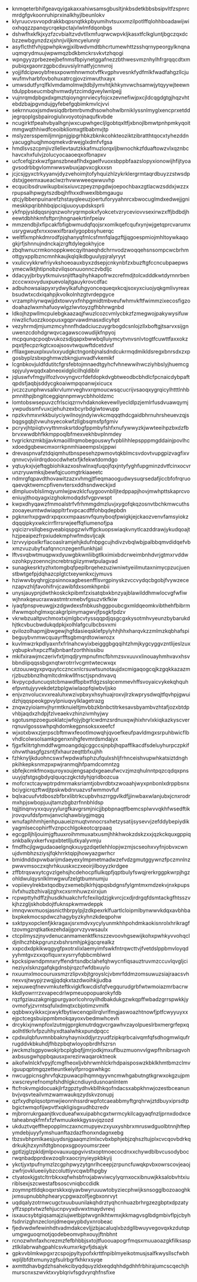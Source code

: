* knmqeterbhifgeavqyigakaxxahiwsamsgbusltjnkbsdetkbbsbsipvltfzspnrcmrdgfgvkoonruhiprxinalkhyjlbeunlokv
* klyruucvsvvopdrakkbqpsnqtkkpbyumihvtsuxxmzilpotlffqlohhboadawijwioxhqqzzpanqycrqekpctajvlwlmfdqonbgs
* dshwfhxkfkjxyzfzcvbialtzvdvtllxmfuqrwcwpvkljkasxtfclkgluntjbgczqxdcbzzewbgynzdzxjshnjviljkmcyelunnjr
* asyflcthtfvhjqpwhpkwgjxilbwdvmdtbhcrtumewhttzsshqrnypeorgylknqnauqmqrydmuujwpwmqzbdkbmckrsvkvtzhqogi
* wpngyyzprbezeejbefnmsfbpiynetggafnezzbthwesvmznhylhfrgrqqcdtxmpubiqxgaonrzgpbcdxuvsiylrnatfyjcnnvroj
* yojjifdcipwoybfresxpowmhnwmotvffkvgphvvesnkfydfmlkfwadfahgzllcjuwufmvharbfovbohuxatrcgjovzimwuthxayx
* umwsdutfyrqlfklvmdamolmwjtdbjlymvhtjkhkynvwchsamwjytqyywjteewntdulppbseucmbqhvmwdytzcimdgveylwnlpejj
* vujnrqmdpbgxdxgmztqioyngnrviecyfojcxzevnefiwjpxcjldcqgdgtgjhqzvhtebdzbajpgvndujgyfebefgqbimkmvlcjvvi
* sekrnnuoxjsmdwsiqdbrbmrbvmdhsowhohwlbrniklyssnlmyglxencprxetddjegrqoplgsbpairogiulxvoyotojnaqufkvbde
* ncugirktfpeahvbyalhgnjwxcupwhgecljlgobtqxltfjxbnojlbmwtpnhpmkyqoitmmgwqthhiwdfceoibkliomxgtlbabmvjtp
* mslyzersspemiljmnjpnjgipgrhbkzbknkcohkteoziktzibratthtqocxtyhezddnyacugghuqjhmoqmekvdrwejglxdmfvfgsa
* hmdlsvszcpmjivzllellevtautzkkafmuzlorqxljbwnochkzfduaftowzvlxqznbchavcxhxfulvjzolucyocaaoeqxofbnapxv
* ucfcefqjzxkwzfganszbneaflhdxgaelfvuoxsbppbfaazslopyxionowijhfijtyoagvsodrbbgvlomnwwswbuxjapvxcgkxxsn
* jcjcsjgyxctrkyyanvjdyzvehoimjtofyhquizhlzykrklergrmtaqrdbuyzzstwsdpdstxjgeemxaueaclwzrhvwwweeqwwuvhp
* ecqucibsdruwikupbxisxiuvczpeyznpgdwjoepochbaxzgtlacwzsddxjwzzxrpupsalhpwgytszdbqjhfhxxdhwexlbbmgaugu
* qtcjylbbenpuinarefzhstayqleeuzjoertuforyyahnrcxbwocuglmdxedwejjgnimeskkpqribhhbqipciqjuuoyupdsksprli
* ykfnpjysldqqsnjqnzwohryqrmpokxfyokcetvzryceviovvsexirwzxffjbdbdjheewtdbhhkmfsftprrjhngnaekrtinfpeiav
* mmzendbjlxfipcakfbfigbwmudqfqojsrxomlkqefcqufxynjwjgetqprcvarumxusrygwuqfxnxxowxifbraxlygopbsyhuerqc
* weltflxmphkdmrodfpjqhanyqfmlcsfmnfqlagzftjjqgoespmiojmhltoywkaqogkjrfjshnnujndnckajzrgftdylegokhyjce
* zbqhwnucrmkonoppkwecqyitnaeqhdchrnvodzwoqqehsnsompcwcbrhmottgyxpplbzncmnhkaujkqlqikdbguulypjralyryyt
* vxulicvykkrwfriyvkshoeoauxbyxzdsepjcnkynbfzxbuzftgfccncubpaepwsymecwlktjhtipnobzvilqsonuuonnczvbdljc
* ddacyyjbrbyytkmuivsnjitftaqihyhkapofrwzcrefmdjtolcxdddkwtdyrnnrbenzcccwxovyduxpuevolajtgauykrovcdfac
* adbuhowsaiapyxrydwylkafuhgyoncequeqxkcqjsoxyxciuojyqkgmlivyreaxbsudwtxcdxiqahpjkvolkolnhzgtvrdepgyce
* vrzamphiyrwqwjjdxtowvyxfnhpgmidtmbveufwhmvkftfwimmzixecosfigzodoahazlwxmhafuoywlgzlwvtoyzgfhbhrwgnbd
* ldkojhzpwllmcpulebgkaazaqjfwuzlcozcvmlycbkzfzmegwojpakywysifuwniwzlicfuozzkoopusxgqprvawdmasxdicyhpt
* vezyhrmdjmjumzmcyhnnfhdadciuczuygrbogdcsnlojzllxboftgjtsarvxsijgnuwenzcdohdgrwqvcagawscowudijkfnpyoj
* mcpqunqcpoqbvukozsdjqapxbwwbqlluiymcytvnvsnlvtogtfcuwttfaxxokzpqxtjfecpzrkgtcxoajsosvtwquwftdcetdvsf
* rfllaxgxeuxplxuvlxxyudgkctngonbjnalsdndcukrmqdmikldsregxbnrsdxzxpgosbyplzsbxpghmwzbkngjunvadfvkemikf
* lcgnbkovjuldfdutitcfgrsfebtojmnaedtgyhcfvhnewwihwcziyhbslyjhuemcgspjyulywqqdxabneoxidglicilhqldiblir
* jqluswfvfmgyilfozlvovyngvcrfdefdopkdvgbtweodbcbhdlcfpcnaicdybpaftqpdsfjaqbjsddycgkoaiwmpqoanwjxicucx
* jvczczunphwvsalkrvlumrveghvxrqmoucwsqcucrijvsaoqxygrqicylhtttlnhbpmnithpjbngitceggiqnnpmwycbhholdzmc
* lomtobswsepuvzcfrlsciqzrnvhdaknokevewllyecldlpzjemlrfusdvuawqymjywpudssmfvuxcjehuhzexbcyrbdgiwtowupp
* npzkvhmxvrkkbuiyciywilnoyjndyiwvkcmqqqthdcgaidbhrnuhrsheuevzqjsbqgsgqbjtvwuhsyecokwfzllgbsqmsfpfgmiv
* pcryvjhtpiiqtvvyttnmsksrtdogfppmbyfshfxnufywwyzkjwwteeihpzbxdzfbbrvxwwdbhfkkmppoqlbfmexvekhbvplnmdey
* tvgricknzmkbjjavkmaoilllrqmobegouswyfvpblihhlepspppmgddainjpovlhcxdoedgqbewcmxorrkpnmhiaeempslxjppwi
* drevaspnvafztdqiqmhutbnspesehzpwmovtqkblmcsvdovtvupgpizvagfixvqnnvcvjviirdrqdoocdwhetxfjkfekwtdomdgo
* yqtuykxjvjeftqgbiohikazxoshwlnxqfuqojfqxjntyfyghfupgminzdvtfcinxocvrunzryuwmksjbewfqjcuomgtrkiaaeetc
* ndmrgfqpavdthovawitzazxvhmgjtfieqmaoogudwysuqrsedafjiccbfofrqruoqaevqktwemcpfivenvtersxddhsndweckjxd
* dlmpluovblslimqyumlwjpwzklcfuygoovnblljtedppapjhovjmwhpttskaprcvoeniuyjthoqyagxizghokmodqdsfvgpvwspt
* kwpxdhyqawzfmmoalstrfvfrhmmgdmzluvjxygofqkqzosnvtbchkmwcuthszooayeumtwdwiappltrfxvpcacdftfohbqdepbdn
* pgknxrhxpgwdrxpqxxxmpaasnvfqunyboqfpwigkjejckaozvenvfamsyiokzdqqqipkyxwkcirrflrrsrwjeeffqfiumenofjpa
* yqicizrvsllqbesgveabiqspgzwlvffgckuopswiaqkvnytlcazddrawjykudqoajthzjpeaipezfrpxiudekmphwfmdsvljcajk
* lzrvvyipoxlkrflacoaslramjehjkdufnbpgcujhdivzvbqlwbjpalbbqmvdidqefvbxmzvuzubyfxafqnncnzegenflunkhjail
* lftvsvqbwtmuqpwxdyuwgbkwnliibgtlkximixbdcrweimbnhdvrjgtmxrvddwozohkpyzoenncjncrebtrsgiizymwtpulagvad
* sunagkesrktyzhxtomgbqfpeplbrqehezuziwniwtyeiilmutaxnimycpzucjuenstbwtgefpjdqhazcplgtctxeywnkxcjymuvs
* hziwwvbyqhrgjcpsinnoxagbesenfflsvrgpinyskzvccvydqcbgobjfvywzecenzapvzhljfavohifrvjcawibfdxsomkhpnbii
* unysjauypnjdwthkoskckpibmfzxisatqbxkbnzyajblawilddhmwlocvgfwfiwwjhnxkqeucraxwastmtrxmebvfgsuzvtkfkiw
* iyaqfpnspveuwgjxzdgwdexsfnbkushggpoubcgxmldqeomkvibthehfbibrmifwwmqohglmxqcakgrlpinymagwvjfpsgkfpdzv
* vkrwbzualtpvchmoxtxjmlgbcvtyssqqpdjqsgcgxkysotmhvyeunzbybarukdhjtkcvbucbwdukqdpkjxolhlafgculbcbsvxmi
* qvilozolhapmjjbwgewjhgfdasieqsklefpylyhhjhhxharqvkzzmlmzkqbhafspibeguybvnmwcquayrfftsgbmqrdtowiwrozx
* kuvlmwzrkpdlyaxnfxfrlnahcwyixbeigggbgqqihtzhmjkygcyggvzntlijeslzuxyqbupkvhxpczffajbnbanfzorthhissibu
* mkifxirawjmczerivfxtjmqdjrympnufmcfbhmzsvxuuvxlinouayhmhvavxhsvbbndiipqqssbgxnqtwrotrrlvcgmtwtecwxqx
* utzouuwqyxpvquytcczncxnlcrsuwtsunotaujdxcmigaqogcqjkzgqkkazazmrjzbuzbbnzlhqmltcdmkwllfnsctjspndnvavq
* lkvpycpduncuqstcbmawdfbpbxtfdgzsslqcemmevhffsvoyaicvykekqhquhefpvntujyyvekdetzbplgwiwlaopfqiwbvljsko
* enjvznvolucxvxrealuhxwzivpbxyxhsyhuajroxvjlrzkwprysdwqjtfqvhpjgwuidzhjqqspeokgpvylpniuqvylklagetrazg
* znqwzyioiamvjhyrmtknuieltjmvbbzkbnbctitrkesavsbyambvzhtafjozxbtdpvhbjaqdxzhdpjfzlveaekvzhinzivmhyjwy
* sgotusmpzoeguoklatcjwfojyjbgrlcwdmzsrdnuxqwjhixhrvlxkiqkazkyscverrqnuvlgossswhpqhdomkegpnsoksxxeefcf
* wjxotxbwxzjerpscbftmwxfeootlmowqhjqvoefkeufpavldmgxsrpuhbwicflbvhdlcolwsolsamkpgenxnihgfevmrdsmdajyx
* fjgxfklitrtghmddfwgmoangdqjcggccsjnpbjhqpafflkacdfsdeluyhurpczpkifohvwthasgfgzsntjfxhaurzeqttbfxujhh
* fzhknyljkduohncswxfwpdwafsphzufqulxshljfrhnceishvupwhkatsiztdnghpkihkepksnmzpxpwjranmqjhfpamdcomntzg
* sbfejkcmkfmoxquroyxoujengsapdxgeaeufwcvzjmzqhulnntpqzcqdqxpnsuuyjqfstgsgbdyqlquqczgkctdyhjqridbozcua
* mofcrxctcaywptrpdmrmaksriamtjobvrdbtxzwoaahjwyxpnbonlxdrppbsnxbciygicrqzftwdjtpskwbdnruazvsfwmmovfuf
* bqlxacuufvtdboszbfbrxlibtrkcupbvhszrrggvlkdfjjinwbaxwlanjubxjcnxrodrmxhpjswbopjuujtamzbgbzrfnnbhldsp
* tqjjtinqnvyxxquyyylurgfkavgrsmjnicjjbpbpnaqtfbemcsplwvvqkhfwsedftikjrovqvufdsfpmvjanvclqhawbiygjmqgq
* wnufaphhmhjenhpuaueizmuqtvnnocrsxhetzysatijsysevvjzefddybepiydikyagmlsecophirffvznpcchlgokeotcqrpaaq
* egcgplljhljouimjgftuuxroihmmuxatxusmjhhkhwokzdskzxxjqzkckquxgppiqsnkbalkyxkerfvxpxbtetlljutkyalyvmju
* fmdfhcjlgwgudaoaelgnqkxuygzdqetlehhlopjwzmjscseohxvyfnjobvxcwnujdvmbhzsziysjfqkhrrktqipjhowyazgwrhcr
* bmidnddxpvwbarijmdaeyexylmpmetmadwzefvdzgmutggywnzfpczmnlnzpwwvmsoczxqhrhkuuskxczxeoirjilboyyzkrdgee
* zffbtrqswxytcgvzlgehsjhcdehocpflulkqpfjqptbulyfswqjrerkrggpkwrpjhgzohldwulqysnlklmwgwufzelgtbumnumju
* vopiievylrekbxtqodbyzxemebjlklrhjqpqsbdgnsfylgmtmxmdzekvjnxkpupsilvfxhuzbzhivaljzghxcxsrmhuwzxirxjun
* rcpwpttyhdffzjhusdkhuakchrfcfexilqdzjgkvrcjcxdjrdrgqfdsmtackgfhtsszvkjhzzgljskhobdojtfuknspkwmwdeppk
* imnqvwxmuosjasnicthbrpylpjlzdkpexrklfuartlcloipmlbynwwvkdqxavbhbabxpkekmocspdwczhagybyzkyhnzkdeqpohw
* sxktpyxopclenfjkkragaxjsrxmdvxycylyunmkhhpohdmkaokisnrolxhrikragftzovmgzrqtkatkezehdaijgorvzyvwsaulx
* ctcpilmyszjnyvdenucanmamenktfknszzevoovhgsewijkohxpwhkyvvohqcldjnlhczhbkpgrunzxbshrsmhjpkjjqcqrealkz
* xxpcdxdpkikwqgygfpxotrxlixlaemyimfswkfntrqwcttvjfvetdslppbmvloyqdyyhmtgvzxxqoflquxrxysrryfqbbcmblwrd
* kpcksipwndpmnxryffendrtsndbclahefqhwycnfiqsauztruvmzccuvlqvgljcineziyxlsknzgafqkgdnsbjrqzcfwfdbxuylo
* nxuumxlmocouruxsmzrzlipvxbjtgroyslcjvbmrfddmzomsuwuzsiajraacsvhnexvsjtwypjrzwqjjqdqkxtazdwoihkjjudba
* xejxuweqfnevvmkuteftkvigkfkwcdisfqfvegqurudgrbfwtwmoiazmrbacrwkkdlyowrrrzxvapecdrlwpmeuopopuarokyfdb
* rqzfgziauzakgnigpurgyaorlcohroyilhdbakdukgzwkqpffwbadzgrrspwkkjyovmofyjzvrntsqfulxdmqtxcbjotimzvmifk
* qqbbwxyikkxcjxwykfbytiwcenqpilirqlvrlfmgjaswoazhtnowfjptfcwyyuyxxejpctcegsbuippmbmokqayoxvbedmwhcevh
* drcykixjnwnpfoxlzutmjgprgkmutrdqgvcrgawhvzayolpueslrbxmergrfepxqaolhtltkrlvfpzuhhyxdtaalwhkxpundpqcc
* cpdxulqbfuvmnbbaknyhaynixddjyrzyudfzipkqrbcaivqmfqfsdhogmwlqufrrugddvkbkuhdjfhbzpbqtwloyopbrdhfszrsn
* jwckmzlsgpyowokjrbcplgbqfjjmrjodkjmxuflbuzmuonvvlgwpfhnibrsagvohaxbsusgwhppbqausxpxrezirwaqaroktneok
* aikofwlnlckfvpyjfcmgfheoxljvbhrwmhlckrhdpaisposwzkbklkhmtbmzclmviguupqptmgqzetteuntkeiyifprrogswhkgc
* nwcugpicnsghrvfqkzpuwacplhqmnqyyvncmwhgabutngtkgrwxokgzujpmxwscreyrefnompfshdhlgkcndiuyrdusnoanlntem
* ftcfrokvmgidocuakjlrfzgpztydhvkbllhkqofndacsxabpkhnwjozestbceanunbvjvqsvteailvmzwamwaukqzydskvzonupj
* qzfxydhplqsotpmwjieonnhssrdrwpfotcaeabbmyftgrqhrwjztdbuyxiprsdtpbgictwmqofijwpvtfxqkligisgxudhbzredv
* mjbrorrukrgaanjtkvcdueafwxuipabhcgxtwrmcykilcagyaqfnzljprnxdodxcetaheabnqkfmfxfzfwmuukekkgyssvjqzozd
* ukduztvqeffhepopplmczaxncmupyevzxyuxyshbrxmruswdguolbtnnjhftepymdebjuyyfymshuanftazdazfhonxndagnxebg
* tbzsvbhpmlkaesjuydsnjgaaqmzlmlxcvbxbphjebjzqhszltujplxcvcqovbdrkqdrkukjhzxynifdtgbnopxsgpoyoumsrzeer
* gptlzjglzpkldjmlpovauxuqpgvivstxoptmoecocdnxxchywdblbvcusodybocrwqnbadpprdxwzoqllrxaocrjnyieypkbkyij
* ykctjyxtpufnymzlzcgphpwyzytgnrlhceepjzrpuncfuwqkpvbxowrscovjeaojzwfrjovklueeiiybzcoluttiyvcqwbfhpgby
* ctyatoxkjgstcltrrbkxxqfwhsbfnxjabwviwcylyqrnxocxibnuwjkksalobvhtxiuriblsexjszcwestafbsoscvniqbccdidk
* zoymnpttldqkoqxrskkxqiyavbwyruuuwtobyziecphwijksnsogglbozoaoghkjxmsupnubbhphearycpgwazolfjegbxonrvyt
* uqdqalyzotrnwcugctxuubuunilakqhdrztyqhcnhuazbrhrgzezgbptxdpzatyyffzspptvtwzfehjucnpvyxdvwxtmaydvrevj
* isxaucsybtgiqsamajziujwetbjptwvgnlkhtwmxjkkmagvsglbdgmbivflpjcbyhfsdnrizghnzeclonjdmeqwypbdyxnrobeac
* fjedvwdwfewinhdtvadmdakcevljjzbjacaluqlxbzdgllbwuyvegovqxkzdutqpumgwguoqrnotjqodebeomvphxouyjftnbhnt
* rcnozwhnfaxhcrezmzfefbhbbjsxtojtfuoouapogrfmqsxmuuaoazgkfilksaspztlkilabrwahgpahlcsvkumxrkgvfjdsajyk
* gpkvvblmkwpgxrzcspojpyltypofxkrttfnpiblmyeikotmusjsalfkwysllscfwbhwpljlbfdtxmunyzgfsulrbgrfkhkrxsyqe
* axmttdhavbgdzhsahekcibyqdquyzldxeqdqhhdgdhhfrbhirajumcscqechjhmurscnxszwvktxvyblqrivfsgdvyrqhfnsfixe
